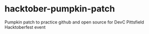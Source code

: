 # hacktober-pumpkin-patch
Pumpkin patch to practice github and open source for DevC Pittsfield Hacktoberfest event
